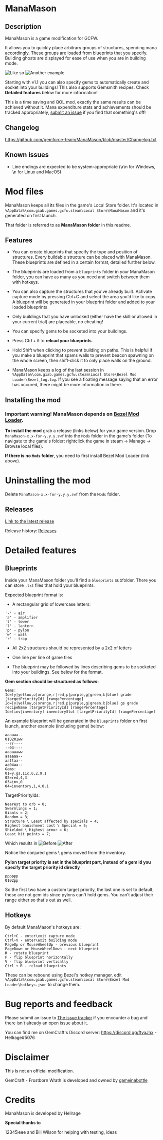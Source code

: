 # ManaMason

## Description
ManaMason is a game modification for GCFW.

It allows you to quickly place arbitrary groups of structures, spending mana accordingly. These groups are loaded from blueprints that you specify. Building ghosts are displayed for ease of use when you are in building mode.

![Like so](https://i.imgur.com/pSykXwo.png)
![Another example](https://i.imgur.com/T5cqKv6.png)

Starting with v1.1 you can also specify gems to automatically create and socket into your buildings! This also supports Gemsmith recipes. Check **Detailed features** below for more information!

This is a time saving and QOL mod, exactly the same results can be achieved without it. Mana expenditure stats and achievements should be tracked appropriately, [submit an issue](https://github.com/gemforce-team/ManaMason/issues) if you find that something's off!


## Changelog
https://github.com/gemforce-team/ManaMason/blob/master/Changelog.txt


## Known issues
* Line endings are expected to be system-appropriate (\r\n for Windows, \n for Linux and MacOS)


# Mod files
ManaMason keeps all its files in the game's Local Store folder. It's located in `%AppData%\com.giab.games.gcfw.steam\Local Store\ManaMason` and it's generated on first launch.

That folder is referred to as **ManaMason folder** in this readme.


## Features
* You can create blueprints that specify the type and position of structures. Every buildable structure can be placed with ManaMason. These blueprints are defined in a certain format, detailed further below.

* The blueprints are loaded from a `blueprints` folder in your ManaMason folder, you can have as many as you need and switch between them with hotkeys. 

* You can also capture the structures that you've already built. Activate capture mode by pressing Ctrl+C and select the area you'd like to copy. A blueprint will be generated in your blueprint folder and added to your loaded blueprints.

* Only buildings that you have unlocked (either have the skill or allowed in your current trial) are placeable, no cheating!

* You can specify gems to be socketed into your buildings.

* Press Ctrl + `R` to **reload your blueprints**.

* Hold Shift when clicking to prevent building on paths. This is helpful if you make a blueprint that spams walls to prevent beacon spawning on the whole screen, then shift-click it to only place walls on the ground.

* ManaMason keeps a log of the last session in `%AppData%\com.giab.games.gcfw.steam\Local Store\Bezel Mod Loader\Bezel_log.log`. If you see a floating message saying that an error has occured, there might be more information in there.


## Installing the mod
### Important warning! ManaMason depends on [Bezel Mod Loader](https://github.com/gemforce-team/BezelModLoader).

**To install the mod** grab a release (links below) for your game version. Drop `ManaMason-x.x-for-y.y.y.swf` into the `Mods` folder in the game's folder (To navigate to the game's folder: rightclick the game in steam -> Manage -> Browse local files).

**If there is no `Mods` folder**, you need to first install Bezel Mod Loader (link above).


# Uninstalling the mod
Delete `ManaMason-x.x-for-y.y.y.swf` from the `Mods` folder.


## Releases
[Link to the latest release](https://github.com/gemforce-team/ManaMason/releases/latest)

Release history: [Releases](https://github.com/gemforce-team/ManaMason/releases)


# Detailed features
## Blueprints
Inside your ManaMason folder you'll find a `blueprints` subfolder. There you can store `.txt` files that hold your blueprints.

Expected blueprint format is:
* A rectangular grid of lowercase letters:
```
'-' - air
'a' - amplifier
't' - tower
'l' - lantern
'p' - pylon
'w' - wall
'r' - trap
```
* All 2x2 structures should be represented by a 2x2 of letters

* One line per line of game tiles

* The blueprint may be followed by lines describing gems to be socketed into your buildings. See below for the format.


**Gem section should be structured as follows:**
```
Gems:
Id=[y|yellow,o|orange,r|red,p|purple,g|green,b|blue] grade [targetPriorityId] [rangePercentage]
Id=[y|yellow,o|orange,r|red,p|purple,g|green,b|blue] gs grade recipeName [targetPriorityId] [rangePercentage]
Id=[inv|inventory] inventorySlot [targetPriorityId] [rangePercentage]
```

An example blueprint will be generated in the `blueprints` folder on first launch, another example (including gems) below:
```
aaaaaa--
010201ww
--rr----
--03----
aaaaaaww
aaaaaa--
aattaa--
aa04aa--
Gems:
01=y,gs,11c,0,2,0.1
02=red,4,3
03=inv,0
04=inventory,1,4,0.1
```
TargetPriorityIds:
```
Nearest to orb = 0;   
Swarmlings = 1;
Giants = 2;
Random = 3;
Structure \ Least affected by specials = 4;
Highest banishment cost \ Special = 5;
Shielded \ Highest armor = 6;
Least hit points = 7;
```
Which results in
![Before](https://i.imgur.com/oXw4rbA.jpg)
![After](https://i.imgur.com/UGqFqTE.jpg)

Notice the conjured gems \ gems moved from the inventory.

**Pylon target priority is set in the blueprint part, instead of a gem id you specify the target priority id directly**
```
pppppp
0102pp
```
So the first two have a custom target priority, the last one is set to default, these are not gem ids since pylons can't hold gems. You can't adjust their range either so that's out as well.

## Hotkeys
By default ManaMason's hotkeys are:
```
Ctrl+C - enter\exit capture mode
Ctrl+V - enter\exit building mode
PageUp or MouseWheelUp - previous blueprint
PageDown or MouseWheelDown - next blueprint
R - rotate blueprint
F - flip blueprint horizontally
V - flip blueprint vertically
Ctrl + R - reload blueprints
```
These can be rebound using Bezel's hotkey manager, edit `%AppData%\com.giab.games.gcfw.steam\Local Store\Bezel Mod Loader\hotkeys.json` to change them.

# Bug reports and feedback
Please submit an issue to [The issue tracker](https://github.com/gemforce-team/ManaMason/issues) if you encounter a bug and there isn't already an open issue about it.

You can find me on GemCraft's Discord server: https://discord.gg/ftyaJhx - Hellrage#5076


# Disclaimer
This is not an official modification.

GemCraft - Frostborn Wrath is developed and owned by [gameinabottle](http://gameinabottle.com/)


# Credits
ManaMason is developed by Hellrage

**Special thanks to**

12345ieee and Bill Wilson for helping with testing, ideas
